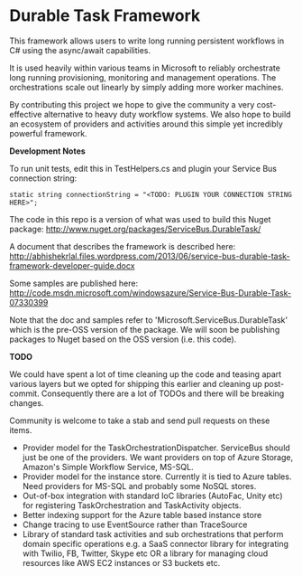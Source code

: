 Durable Task Framework
======================

This framework allows users to write long running persistent workflows in C# using the async/await capabilities.

It is used heavily within various teams in Microsoft to reliably orchestrate long running provisioning, monitoring and management operations. The orchestrations scale out linearly by simply adding more worker machines. 

By contributing this project we hope to give the community a very cost-effective alternative to heavy duty workflow systems. We also hope to build an ecosystem of providers and activities around this simple yet incredibly powerful framework.

<b>Development Notes</b>

To run unit tests, edit this in TestHelpers.cs and plugin your Service Bus connection string:

```static string connectionString = "<TODO: PLUGIN YOUR CONNECTION STRING HERE>";```

The code in this repo is a version of what was used to build this Nuget package:
http://www.nuget.org/packages/ServiceBus.DurableTask/

A document that describes the framework is described here:
http://abhishekrlal.files.wordpress.com/2013/06/service-bus-durable-task-framework-developer-guide.docx

Some samples are published here:
http://code.msdn.microsoft.com/windowsazure/Service-Bus-Durable-Task-07330399

Note that the doc and samples refer to 'Microsoft.ServiceBus.DurableTask' which is the pre-OSS version of the package. We will soon be publishing packages to Nuget based on the OSS version (i.e. this code).

<b>TODO</b>

We could have spent a lot of time cleaning up the code and teasing apart various layers but we opted for shipping this earlier and cleaning up post-commit. Consequently there are a lot of TODOs and there will be breaking changes.

Community is welcome to take a stab and send pull requests on these items.

* Provider model for the TaskOrchestrationDispatcher. ServiceBus should just be one of the providers. We want providers on top of Azure Storage, Amazon's Simple Workflow Service, MS-SQL.
* Provider model for the instance store. Currently it is tied to Azure tables. Need providers for MS-SQL and probably some NoSQL stores.
* Out-of-box integration with standard IoC libraries (AutoFac, Unity etc) for registering TaskOrchestration and TaskActivity objects.
* Better indexing support for the Azure table based instance store
* Change tracing to use EventSource rather than TraceSource
* Library of standard task activities and sub orchestrations that perform domain specific operations e.g. a SaaS connector library for integrating with Twilio, FB, Twitter, Skype etc OR a library for managing cloud resources like AWS EC2 instances or S3 buckets etc.
  

